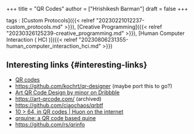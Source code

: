 +++
title = "QR Codes"
author = ["Hrishikesh Barman"]
draft = false
+++

tags
: [Custom Protocols]({{< relref "20230221012237-custom_protocols.md" >}}), [Creative Programming]({{< relref "20230326125239-creative_programming.md" >}}), [Human Computer Interaction ( HCI )]({{< relref "20230806231355-human_computer_interaction_hci.md" >}})


## Interesting links {#interesting-links}

-   [QR codes](https://typefully.com/DanHollick/qr-codes-T7tLlNi)
-   <https://github.com/kochrt/qr-designer> (maybe port this to go?)
-   [Art QR Code Design by minor on Dribbble](https://dribbble.com/shots/3658816-Art-QR-Code-Design)
-   <https://art-qrcode.com/> (archived)
-   <https://github.com/ciaochaos/qrbtf>
-   [10 &gt; 64, in QR codes | Huon on the internet](https://huonw.github.io/blog/2024/03/qr-base10-base64/)
-   [qrquine: a QR code based quine](https://www.quaxio.com/qrquine/)
-   <https://github.com/rs/qrinfo>
